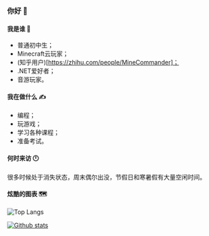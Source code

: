 ### 你好 👋

#### 我是谁 👦

- 普通初中生；
- Minecraft云玩家；
- (知乎用户)[https://zhihu.com/people/MineCommander]；
- .NET爱好者；
- 音游玩家。

#### 我在做什么 ✍️

- 编程；
- 玩游戏；
- 学习各种课程；
- 准备考试。

#### 何时来访 🕛

很多时候处于消失状态，周末偶尔出没，节假日和寒暑假有大量空闲时间。

#### 炫酷的图表 🗺️

![Top Langs](https://github-readme-stats.vercel.app/api/top-langs/?username=MineCommanderCN&layout=compact)

[![Github stats](https://github-readme-stats.vercel.app/api?username=MineCommanderCN&show_icons=true&locale=cn)](https://github.com/anuraghazra/github-readme-stats)

